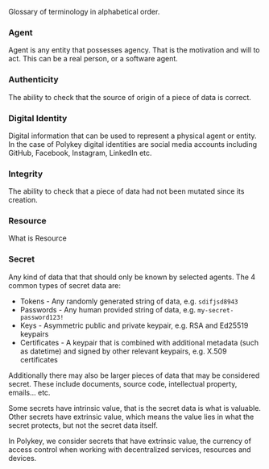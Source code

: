 Glossary of terminology in alphabetical order.

### Agent

Agent is any entity that possesses agency. That is the motivation and will to act. This can be a real person, or a software agent.

### Authenticity

The ability to check that the source of origin of a piece of data is correct.

### Digital Identity

Digital information that can be used to represent a physical agent or entity. In the case of Polykey digital identities are social media accounts including GitHub, Facebook, Instagram, LinkedIn etc.

### Integrity

The ability to check that a piece of data had not been mutated since its creation.

### Resource

What is Resource

### Secret

Any kind of data that that should only be known by selected agents. The 4 common types of secret data are:

* Tokens - Any randomly generated string of data, e.g. `sdifjsd8943`
* Passwords - Any human provided string of data, e.g. `my-secret-password123!`
* Keys - Asymmetric public and private keypair, e.g. RSA and Ed25519 keypairs
* Certificates - A keypair that is combined with additional metadata (such as datetime) and signed by other relevant keypairs, e.g. X.509 certificates

Additionally there may also be larger pieces of data that may be considered secret. These include documents, source code, intellectual property, emails... etc.

Some secrets have intrinsic value, that is the secret data is what is valuable. Other secrets have extrinsic value, which means the value lies in what the secret protects, but not the secret data itself.

In Polykey, we consider secrets that have extrinsic value, the currency of access control when working with decentralized services, resources and devices.